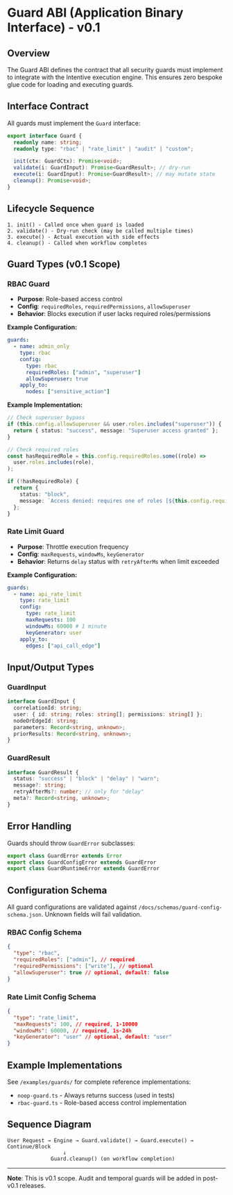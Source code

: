 # Guard ABI (Application Binary Interface) - v0.1

## Overview

The Guard ABI defines the contract that all security guards must implement to integrate with the Intentive execution engine. This ensures zero bespoke glue code for loading and executing guards.

## Interface Contract

All guards must implement the `Guard` interface:

```typescript
export interface Guard {
  readonly name: string;
  readonly type: "rbac" | "rate_limit" | "audit" | "custom";

  init(ctx: GuardCtx): Promise<void>;
  validate(i: GuardInput): Promise<GuardResult>; // dry-run
  execute(i: GuardInput): Promise<GuardResult>; // may mutate state
  cleanup(): Promise<void>;
}
```

## Lifecycle Sequence

```
1. init() - Called once when guard is loaded
2. validate() - Dry-run check (may be called multiple times)
3. execute() - Actual execution with side effects
4. cleanup() - Called when workflow completes
```

## Guard Types (v0.1 Scope)

### RBAC Guard

- **Purpose**: Role-based access control
- **Config**: `requiredRoles`, `requiredPermissions`, `allowSuperuser`
- **Behavior**: Blocks execution if user lacks required roles/permissions

**Example Configuration:**

```yaml
guards:
  - name: admin_only
    type: rbac
    config:
      type: rbac
      requiredRoles: ["admin", "superuser"]
      allowSuperuser: true
    apply_to:
      nodes: ["sensitive_action"]
```

**Example Implementation:**

```typescript
// Check superuser bypass
if (this.config.allowSuperuser && user.roles.includes("superuser")) {
  return { status: "success", message: "Superuser access granted" };
}

// Check required roles
const hasRequiredRole = this.config.requiredRoles.some((role) =>
  user.roles.includes(role),
);

if (!hasRequiredRole) {
  return {
    status: "block",
    message: `Access denied: requires one of roles [${this.config.requiredRoles.join(", ")}]`,
  };
}
```

### Rate Limit Guard

- **Purpose**: Throttle execution frequency
- **Config**: `maxRequests`, `windowMs`, `keyGenerator`
- **Behavior**: Returns `delay` status with `retryAfterMs` when limit exceeded

**Example Configuration:**

```yaml
guards:
  - name: api_rate_limit
    type: rate_limit
    config:
      type: rate_limit
      maxRequests: 100
      windowMs: 60000 # 1 minute
      keyGenerator: user
    apply_to:
      edges: ["api_call_edge"]
```

## Input/Output Types

### GuardInput

```typescript
interface GuardInput {
  correlationId: string;
  user: { id: string; roles: string[]; permissions: string[] };
  nodeOrEdgeId: string;
  parameters: Record<string, unknown>;
  priorResults: Record<string, unknown>;
}
```

### GuardResult

```typescript
interface GuardResult {
  status: "success" | "block" | "delay" | "warn";
  message?: string;
  retryAfterMs?: number; // only for "delay"
  meta?: Record<string, unknown>;
}
```

## Error Handling

Guards should throw `GuardError` subclasses:

```typescript
export class GuardError extends Error
export class GuardConfigError extends GuardError
export class GuardRuntimeError extends GuardError
```

## Configuration Schema

All guard configurations are validated against `/docs/schemas/guard-config-schema.json`. Unknown fields will fail validation.

### RBAC Config Schema

```json
{
  "type": "rbac",
  "requiredRoles": ["admin"], // required
  "requiredPermissions": ["write"], // optional
  "allowSuperuser": true // optional, default: false
}
```

### Rate Limit Config Schema

```json
{
  "type": "rate_limit",
  "maxRequests": 100, // required, 1-10000
  "windowMs": 60000, // required, 1s-24h
  "keyGenerator": "user" // optional, default: "user"
}
```

## Example Implementations

See `/examples/guards/` for complete reference implementations:

- `noop-guard.ts` - Always returns success (used in tests)
- `rbac-guard.ts` - Role-based access control implementation

## Sequence Diagram

```
User Request → Engine → Guard.validate() → Guard.execute() → Continue/Block
                  ↓
              Guard.cleanup() (on workflow completion)
```

---

**Note**: This is v0.1 scope. Audit and temporal guards will be added in post-v0.1 releases.
